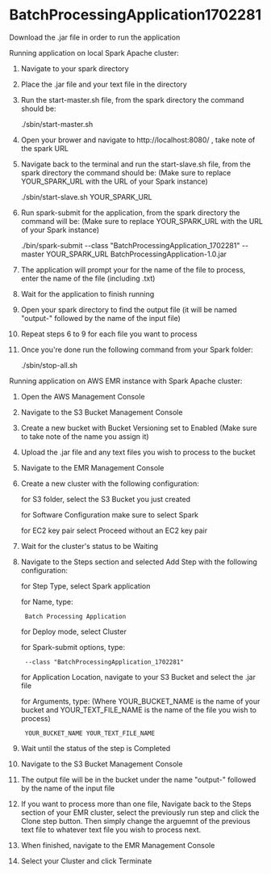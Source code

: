 # BatchProcessingApplication1702281

Download the .jar file in order to run the application

Running application on local Spark Apache cluster:

1. Navigate to your spark directory
2. Place the .jar file and your text file in the directory
3. Run the start-master.sh file, from the spark directory the command should be: 

      ./sbin/start-master.sh
      
4. Open your brower and navigate to http://localhost:8080/ , take note of the spark URL
5. Navigate back to the terminal and run the start-slave.sh file, from the spark directory the command should be: (Make sure to replace YOUR_SPARK_URL with the URL of your Spark instance)

      ./sbin/start-slave.sh YOUR_SPARK_URL 

6. Run spark-submit for the application, from the spark directory the command will be: (Make sure to replace YOUR_SPARK_URL with the URL of your Spark instance)

      ./bin/spark-submit --class "BatchProcessingApplication_1702281" --master YOUR_SPARK_URL BatchProcessingApplication-1.0.jar
  
7. The application will prompt your for the name of the file to process, enter the name of the file (including .txt)
8. Wait for the application to finish running
9. Open your spark directory to find the output file (it will be named "output-" followed by the name of the input file)
10. Repeat steps 6 to 9 for each file you want to process
11. Once you're done run the following command from your Spark folder:

      ./sbin/stop-all.sh

Running application on AWS EMR instance with Spark Apache cluster:

1. Open the AWS Management Console
2. Navigate to the S3 Bucket Management Console
3. Create a new bucket with Bucket Versioning set to Enabled (Make sure to take note of the name you assign it)
4. Upload the .jar file and any text files you wish to process to the bucket
5. Navigate to the EMR Management Console
6. Create a new cluster with the following configuration:

	for S3 folder, select the S3 Bucket you just created
	
	for Software Configuration make sure to select Spark
	
	for EC2 key pair select Proceed without an EC2 key pair
	
7. Wait for the cluster's status to be Waiting
8. Navigate to the Steps section and selected Add Step with the following configuration:
	
	for Step Type, select Spark application
	
	for Name, type: 
	
		Batch Processing Application
		
	for Deploy mode, select Cluster
	
	for Spark-submit options, type:
	
		--class "BatchProcessingApplication_1702281"
		
	for Application Location, navigate to your S3 Bucket and select the .jar file
	
	for Arguments, type: (Where YOUR_BUCKET_NAME is the name of your bucket and YOUR_TEXT_FILE_NAME is the name of the file you wish to process)
	
		YOUR_BUCKET_NAME YOUR_TEXT_FILE_NAME
		
9. Wait until the status of the step is Completed
10. Navigate to the S3 Bucket Management Console
11. The output file will be in the bucket under the name "output-" followed by the name of the input file
12. If you want to process more than one file, Navigate back to the Steps section of your EMR cluster, select the previously run step and click the Clone step button. Then simply change the arguemnt of the previous text file to whatever text file you wish to process next. 
13. When finished, navigate to the EMR Management Console
14. Select your Cluster and click Terminate
